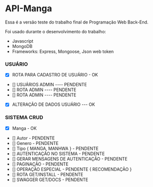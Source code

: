 # API-Manga

Essa é a versão teste do trabalho final de Programação Web Back-End.

Foi usado durante o desenvolvimento do trabalho:

- Javascript
- MongoDB
- Frameworks: Express, Mongoose, Json web token

### USUÁRIO
- [x] ROTA PARA CADASTRO DE USUÁRIO - OK
- [] USUÁRIOS ADMIN ---- PENDENTE
- [] ROTA ADMIN ---- PENDENTE
- [] ROTA ADMIN ---- PENDENTE
- [X] ALTERAÇÃO DE DADOS USUÁRIO --- OK

### SISTEMA CRUD 
- [x] Manga - OK
- [] Autor - PENDENTE
- [] Genero - PENDENTE
- [] Tipo { MANGA, MANHWA } - PENDENTE
- [] AUTENTICAÇÃO NO SISTEMA - PENDENTE
- [] GERAR MENSAGENS DE AUTENTICAÇÃO - PENDENTE 
- [] PAGINAÇÃO - PENDENTE 
- [] OPERAÇÃO ESPECIAL - PENDENTE { RECOMENDAÇÃO }
- [] ROTA GET/INSTALL - PENDENTE
- [] SWAGGER GET/DOCS - PENDENTE
